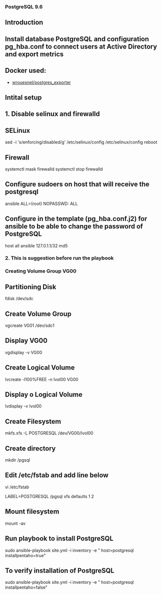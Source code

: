 ###  PostgreSQL 9.6

## Introduction

## Install database PostgreSQL and configuration pg_hba.conf to connect users at Active Directory and export metrics

## Docker used:
- <a href="https://github.com/wrouesnel/postgres_exporter" target="_blank"> wrouesnel/postgres_exporter </a>

## Intital setup

## 1. Disable selinux and firewalld

## SELinux


sed -i 's/enforcing/disabled/g' /etc/selinux/config /etc/selinux/config
reboot


## Firewall


systemctl mask firewalld
systemctl stop firewalld


## Configure sudoers on host that will receive the postgresql

ansible ALL=(root)  NOPASSWD: ALL


## Configure in the template (pg_hba.conf.j2) for ansible to be able to change the password of PostgreSQL

host    all             ansible      127.0.1.1/32       md5


### 2.  This is suggestion before run the playbook

### Creating Volume Group **VG00**

## Partitioning Disk
fdisk /dev/sdc

## Create Volume Group
vgcreate VG01  /dev/sdc1

## Display VG00
vgdisplay -v VG00

## Create Logical Volume
lvcreate -l100%FREE -n lvol00 VG00

## Display o Logical Volume
lvdisplay -v lvol00

## Create Filesystem
mkfs.xfs  -L POSTGRESQL /dev/VG00/lvol00

## Create directory
mkdir /pgsql

## Edit  /etc/fstab and add line below
vi /etc/fstab

LABEL=POSTGRESQL   /pgsql             xfs    defaults        1 2


## Mount filesystem

mount -av


## Run playbook to install PostgreSQL 

sudo ansible-playbook site.yml -i inventory  -e " host=postgresql installpentaho=true" 

## To verify installation of PostgreSQL

sudo ansible-playbook site.yml -i inventory  -e " host=postgresql installpentaho=false" 
